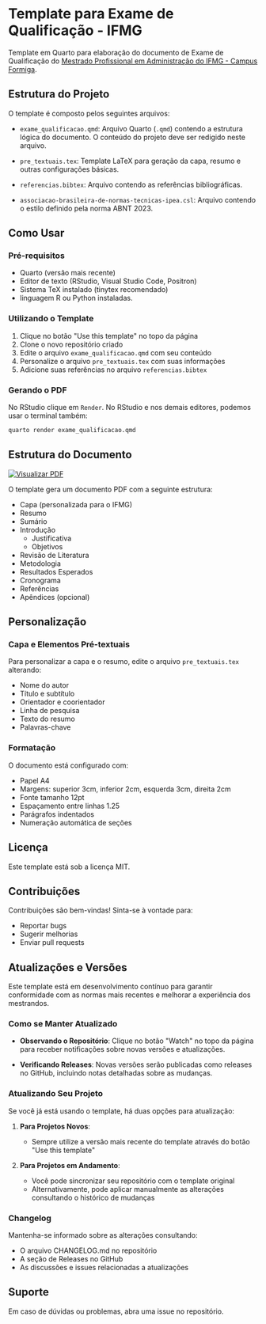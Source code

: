 # Template para Exame de Qualificação - IFMG

Template em Quarto para elaboração do documento de Exame de 
Qualificação do [Mestrado Profissional em Administração do IFMG - 
Campus Formiga](https://www.formiga.ifmg.edu.br/mestrado).

## Estrutura do Projeto

O template é composto pelos seguintes arquivos:

- `exame_qualificacao.qmd`: Arquivo Quarto (`.qmd`) contendo a 
estrutura lógica do documento. O conteúdo do projeto deve ser 
redigido neste arquivo.

- `pre_textuais.tex`: Template LaTeX para geração da capa, resumo e 
outras configurações básicas.

- `referencias.bibtex`: Arquivo contendo as referências bibliográficas.

- `associacao-brasileira-de-normas-tecnicas-ipea.csl`: Arquivo contendo o 
estilo definido pela norma ABNT 2023.

## Como Usar

### Pré-requisitos

- Quarto (versão mais recente)
- Editor de texto (RStudio, Visual Studio Code, Positron)
- Sistema TeX instalado (tinytex recomendado)
- linguagem R ou Python instaladas.

### Utilizando o Template

1. Clique no botão "Use this template" no topo da página
2. Clone o novo repositório criado
3. Edite o arquivo `exame_qualificacao.qmd` com seu conteúdo
4. Personalize o arquivo `pre_textuais.tex` com suas informações
5. Adicione suas referências no arquivo `referencias.bibtex`

### Gerando o PDF

No RStudio clique em `Render`. No RStudio e nos demais 
editores, podemos usar o terminal também:

```bash
quarto render exame_qualificacao.qmd
```

## Estrutura do Documento

[![Visualizar PDF](https://img.shields.io/badge/Visualizar%20PDF-clique%20aqui-blue)](https://docs.google.com/viewer?url=https://raw.githubusercontent.com/washingtonsilva/quarto_exame_qualificacao/main/exame_qualificacao.pdf)

O template gera um documento PDF com a seguinte estrutura:

- Capa (personalizada para o IFMG)
- Resumo
- Sumário
- Introdução
  - Justificativa
  - Objetivos
- Revisão de Literatura
- Metodologia
- Resultados Esperados
- Cronograma
- Referências
- Apêndices (opcional)




## Personalização

### Capa e Elementos Pré-textuais

Para personalizar a capa e o resumo, edite o arquivo 
`pre_textuais.tex` alterando:

- Nome do autor
- Título e subtítulo
- Orientador e coorientador
- Linha de pesquisa
- Texto do resumo
- Palavras-chave

### Formatação

O documento está configurado com:

- Papel A4
- Margens: superior 3cm, inferior 2cm, esquerda 3cm, direita 2cm
- Fonte tamanho 12pt
- Espaçamento entre linhas 1.25
- Parágrafos indentados
- Numeração automática de seções

## Licença

Este template está sob a licença MIT.

## Contribuições

Contribuições são bem-vindas! Sinta-se à vontade para:

- Reportar bugs
- Sugerir melhorias
- Enviar pull requests

## Atualizações e Versões

Este template está em desenvolvimento contínuo para garantir 
conformidade com as normas mais recentes e melhorar a 
experiência dos mestrandos.

### Como se Manter Atualizado

- **Observando o Repositório**: Clique no botão "Watch" no topo 
da página para receber notificações sobre novas versões e atualizações.

- **Verificando Releases**: Novas versões serão publicadas como 
releases no GitHub, incluindo notas detalhadas sobre as mudanças.

### Atualizando Seu Projeto

Se você já está usando o template, há duas opções para atualização:

1. **Para Projetos Novos**:

   - Sempre utilize a versão mais recente do template através 
   do botão "Use this template"


2. **Para Projetos em Andamento**:
   - Você pode sincronizar seu repositório com o template original
   - Alternativamente, pode aplicar manualmente as alterações 
     consultando o histórico de mudanças

### Changelog

Mantenha-se informado sobre as alterações consultando:

- O arquivo CHANGELOG.md no repositório
- A seção de Releases no GitHub
- As discussões e issues relacionadas a atualizações

## Suporte

Em caso de dúvidas ou problemas, abra uma issue no repositório.



